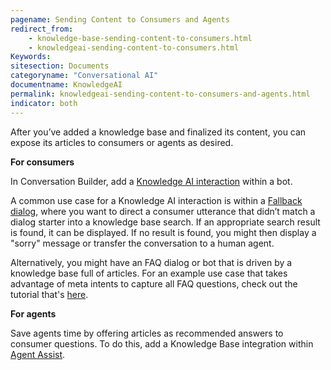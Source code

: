 ```yaml
---
pagename: Sending Content to Consumers and Agents
redirect_from:
    - knowledge-base-sending-content-to-consumers.html
    - knowledgeai-sending-content-to-consumers.html
Keywords:
sitesection: Documents
categoryname: "Conversational AI"
documentname: KnowledgeAI
permalink: knowledgeai-sending-content-to-consumers-and-agents.html
indicator: both
---
```


After you’ve added a knowledge base and finalized its content, you can expose its articles to consumers or agents as desired.

**For consumers**

In Conversation Builder, add a [Knowledge AI interaction](conversation-builder-interactions-integrations.html#knowledge-ai-interactions) within a bot.

A common use case for a Knowledge AI interaction is within a [Fallback dialog](conversation-builder-dialogs-fallback-dialogs.html), where you want to direct a consumer utterance that didn’t match a dialog starter into a knowledge base search. If an appropriate search result is found, it can be displayed. If no result is found, you might then display a "sorry" message or transfer the conversation to a human agent.

Alternatively, you might have an FAQ dialog or bot that is driven by a knowledge base full of articles. For an example use case that takes advantage of meta intents to capture all FAQ questions, check out the tutorial that's [here](tutorials-guides-bot-groups-other-techniques-meta-intents-knowledge-bases.html).

**For agents**

Save agents time by offering articles as recommended answers to consumer questions. To do this, add a Knowledge Base integration within [Agent Assist](conversation-orchestrator-agent-assist-overview.html).
